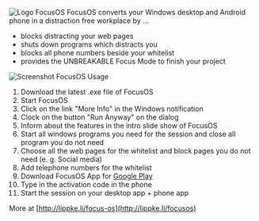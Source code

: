 ![Logo FocusOS](https://lippke.li/wp-content/uploads/2020/10/FocusOSLogo-400x112.png "Logo Title Text 1")
FocusOS converts your Windows desktop and Android phone in a distraction free workplace by ...

- blocks distracting your web pages
- shuts down programs which distracts you
- blocks all phone numbers beside your whitelist
- provides the UNBREAKABLE Focus Mode to finish your project

![Screenshot FocusOS](https://fapi.lippke.li/img/MainFocusOS.png "Logo Title Text 1")
Usage

1. Download the latest .exe file of FocusOS
2. Start FocusOS
3. Click on the link "More Info" in the Windows notification
4. Clock on the button "Run Anyway" on the dialog
5. Inform about the features in the intro slide show of FocusOS
6. Start all windows programs you need for the session and close all program you do not need
7. Choose all the web pages for the whitelist and block pages you do not need (e. g. Social media)
8. Add telephone numbers for the whitelist
9. Download FocusOS App for [Google Play](https://s.pgei.de/playocus)
10. Type in the activation code in the phone
11. Start the session on your desktop app + phone app

More at [http://lippke.li/focus-os](http://lippke.li/focusos)
